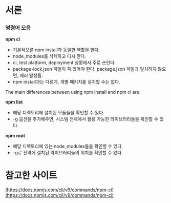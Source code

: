 # 서론

### 명령어 모음

**npm ci**

- 기본적으론 npm install과 동일한 역할을 한다.
- node_modules를 삭제하고 다시 깐다.
- ci, test platform, deployment 상황에서 주로 쓰인다.
- package-lock.json 파일이 꼭 있어야 한다. package.json 파일과 일치하지 않으면, 에러 발생됨.
- npm install과는 다르게, 개별 패키지를 설치할 수는 없다.

The main differences between using npm install and npm ci are.

**npm list**

- 해당 디렉토리에 설치된 모듈들을 확인할 수 있다.
- -g 옵션을 추가해주면, 시스템 전체에서 활용 가능한 라이브러리들을 확인할 수 있다.

**npm root**

- 해당 디렉토리에 있는 node_modules들을 확인할 수 있다.
- -g로 전역에 설치된 라이브러리들의 위치를 확인할 수 있다.

# 참고한 사이트

[https://docs.npmjs.com/cli/v9/commands/npm-ci](https://docs.npmjs.com/cli/v9/commands/npm-ci)
